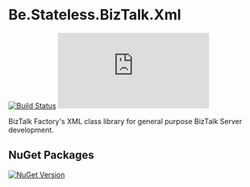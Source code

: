 ﻿# Be.Stateless.BizTalk.Xml

[![Build Status](https://dev.azure.com/icraftsoftware/be.stateless/_apis/build/status/Be.Stateless.BizTalk.Xml%20Manual%20Release?branchName=master)](https://dev.azure.com/icraftsoftware/be.stateless/_build/latest?definitionId=42&branchName=master)
[![GitHub Release](https://img.shields.io/github/v/release/icraftsoftware/Be.Stateless.BizTalk.Xml?label=Release&logo=github)](https://github.com/icraftsoftware/Be.Stateless.BizTalk.Xml/releases/latest)

BizTalk Factory's XML class library for general purpose BizTalk Server development.

## NuGet Packages

[![NuGet Version](https://img.shields.io/nuget/v/Be.Stateless.BizTalk.Xml.svg?label=Be.Stateless.BizTalk.Xml&style=flat&logo=nuget)](https://www.nuget.org/packages/Be.Stateless.BizTalk.Xml/)
